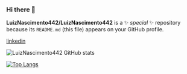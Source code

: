 ### Hi there 👋


**LuizNascimento442/LuizNascimento442** is a ✨ _special_ ✨ repository because its `README.md` (this file) appears on your GitHub profile.

[linkedin](https://www.linkedin.com/in/luiz-felipe-nascimento-0506b11bb)

![LuizNascimento442 GitHub stats](https://github-readme-stats.vercel.app/api?username=LuizNascimento442&show_icons=true&theme=radical)

[![Top Langs](https://github-readme-stats.vercel.app/api/top-langs/?username=LuizFelipe&langs_count=10)](https://github.com/LuizNascimento442/github-readme-stats)


